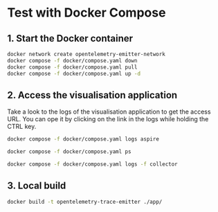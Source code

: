 # Test with Docker Compose

## 1. Start the Docker container

```bash
docker network create opentelemetry-emitter-network
docker compose -f docker/compose.yaml down
docker compose -f docker/compose.yaml pull
docker compose -f docker/compose.yaml up -d
```

## 2. Access the visualisation application

Take a look to the logs of the visualisation application to get the access URL.
You can ope it by clicking on the link in the logs while holding the CTRL key.

```bash
docker compose -f docker/compose.yaml logs aspire 
```

```bash
docker compose -f docker/compose.yaml ps
```

```bash
docker compose -f docker/compose.yaml logs -f collector
```

## 3. Local build

```bash
docker build -t opentelemetry-trace-emitter ./app/
```
